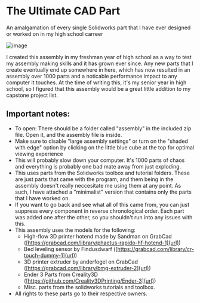 # The Ultimate CAD Part

An amalgamation of every single Solidworks part that I have ever designed or worked on in my high school carreer

![image](https://github.com/user-attachments/assets/9d96442c-bee1-4ea7-891e-382fe66f6e5e)


I created this assembly in my freshman year of high school as a way to test my assembly making skills and it has grown ever since. Any new parts that I create eventually end up somewhere in here, which has now resulted in an assembly over 1000 parts and a noticable performance impact to any computer it touches. At the time of writing this, it's my senior year in high school, so I figured that this assembly would be a great little addition to my capstone project list.

## Important notes:
  - To open: There should be a folder called "assembly" in the included zip file. Open it, and the assembly file is inside. 
  - Make sure to disable "large assembly settings" or turn on the "shaded with edge" option by clicking on the little blue cube at the top for optimal viewing experience
  - This will probably slow down your computer. It's 1000 parts of chaos and everything is probably one bad mate away from just exploding.
  - This uses parts from the Solidworks toolbox and tutorial folders. These are just parts that came with the program, and them being in the assembly doesn't really neccesitate me using them at any point. As such, I have attached a "minimalist" version that contains only the parts that I have worked on.
  - If you want to go back and see what all of this came from, you can just suppress every component in reverse chronological order. Each part was added one after the other, so you shouldn't run into any issues with this.
  - This assembly uses the models for the following:
      - High-flow 3D printer hotend made by Sandman on GrabCad ([https://grabcad.com/library/phaetus-rapido-hf-hotend-1](url))
      - Bed leveling sensor by Findusdwarf ([https://grabcad.com/library/cr-touch-dummy-1](url))
      - 3D printer extruder by anderfogel on GrabCad ([https://grabcad.com/library/bmg-extruder-2](url))
      - Ender 3 Parts from Creality3D ([https://github.com/Creality3DPrinting/Ender-3](url))
      - Misc. parts from the solidworks tutorials and toolbox.
  - All rights to these parts go to their respective owners.
